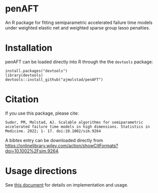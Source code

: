 # penAFT
An R package for fitting semiparametric accelerated failure time models under weighted elastic net and weighted sparse group lasso penalties. 

# Installation
penAFT can be loaded directly into R through the the `devtools` package:
```{r}
install.packages("devtools")
library(devtools)
devtools::install_github("ajmolstad/penAFT")
```
# Citation
If you use this package, please cite: 
```
Suder, PM, Molstad, AJ. Scalable algorithms for semiparametric accelerated failure time models in high dimensions. Statistics in Medicine. 2022; 1- 17. doi:10.1002/sim.9264
```
A bibtex entry can be downloaded directly from https://onlinelibrary.wiley.com/action/showCitFormats?doi=10.1002%2Fsim.9264. 

# Usage directions
See [this document](https://ajmolstad.github.io/docs/penAFT_Example.html) for details on implementation and usage. 

